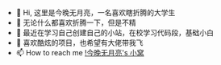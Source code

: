 - 👋 Hi, 这里是今晚无月亮，一名喜欢瞎折腾的大学生
- 👀 无论什么都喜欢折腾一下，但是不精
- 🌱 最近在学习自己创建自己的小站，在校学习代码段，基础小白
- 💞️ 喜欢酷炫的项目，也希望有大佬带我飞
- 📫 How to reach me [!今晚无月亮's 小窝](lslink.cn)

<!---
Vermouth-XiaZhonglin/Vermouth-XiaZhonglin is a ✨ special ✨ repository because its `README.md` (this file) appears on your GitHub profile.
You can click the Preview link to take a look at your changes.
--->
